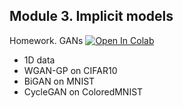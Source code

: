 ## Module 3. Implicit models

Homework. GANs [![Open In Colab](https://colab.research.google.com/assets/colab-badge.svg)](https://colab.research.google.com/github/egiby/Generative-Models-MIPT/blob/spring22/module3-gans/gans.ipynb)

- 1D data
- WGAN-GP on CIFAR10
- BiGAN on MNIST
- CycleGAN on ColoredMNIST
